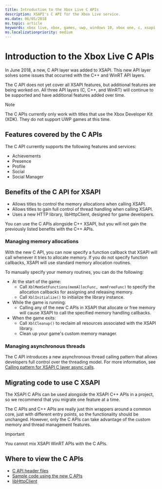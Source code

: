 ```yaml
---
title: Introduction to the Xbox Live C APIs
description: XSAPI's C API for the Xbox Live service.
ms.date: 06/05/2018
ms.topic: article
keywords: xbox live, xbox, games, uwp, windows 10, xbox one, c, xsapi
ms.localizationpriority: medium
---
```


# Introduction to the Xbox Live C APIs

In June 2018, a new, C API layer was added to XSAPI.
This new API layer solves some issues that occurred with the C++ and WinRT API layers.

The C API does not yet cover all XSAPI features, but additional features are being worked on.
All three API layers (C, C++, and WinRT) will continue to be supported and have additional features added over time.

> [!NOTE]
> The C APIs currently only work with titles that use the Xbox Developer Kit (XDK). They do not support UWP games at this time.


## Features covered by the C APIs

The C API currently supports the following features and services:

- Achievements
- Presence
- Profile
- Social
- Social Manager


## Benefits of the C API for XSAPI

- Allows titles to control the memory allocations when calling XSAPI.
- Allows titles to gain full control of thread handling when calling XSAPI.
- Uses a new HTTP library, libHttpClient, designed for game developers.

You can use the C APIs alongside C++ XSAPI, but you will not gain the previously listed benefits with the C++ APIs.


### Managing memory allocations

With the new C API, you can now specify a function callback that XSAPI will call whenever it tries to allocate memory.
If you do not specify function callbacks, XSAPI will use standard memory allocation routines.

To manually specify your memory routines, you can do the following:

- At the start of the game:
  - Call `XblMemSetFunctions(memAllocFunc, memFreeFunc)` to specify the allocation callbacks for assigning and releasing memory.
  - Call `XblInitialize()` to initialize the library instance.
- While the game is running:
  - Calling any of the new C APIs in XSAPI that allocate or free memory will cause XSAPI to call the specified memory handling callbacks.
- When the game exits:
  - Call `XblCleanup()` to reclaim all resources associated with the XSAPI library.
  - Clean up your game's custom memory manager.


### Managing asynchronous threads

The C API introduces a new asynchronous thread calling pattern that allows developers full control over the threading model.
For more information, see [Calling pattern for XSAPI C layer async calls](flatc-async-patterns.md).


## Migrating code to use C XSAPI

The XSAPI C APIs can be used alongside the XSAPI C++ APIs in a project, so we recommend that you migrate one feature at a time.

The C APIs and C++ APIs are really just thin wrappers around a common core, just with different entry points, so the functionality should be unchanged.
However, only the C APIs can take advantage of the custom memory and thread management features.

> [!IMPORTANT]
> You cannot mix XSAPI WinRT APIs with the C APIs.


## Where to view the C APIs

- [C API header files](https://github.com/Microsoft/xbox-live-api/tree/master/Include/xsapi-c)
- [Sample code using the new C APIs](https://github.com/Microsoft/xbox-live-api/tree/master/InProgressSamples/Social/Xbox/C)
- [libHttpClient](https://github.com/Microsoft/libHttpClient)
